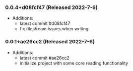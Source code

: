 ### 0.0.4+d08fcf47 (Released 2022-7-6)
* Additions:
    * latest commit #d08fcf47
	* fix filestream issues when writing

### 0.0.1+ae26cc2 (Released 2022-7-6)
* Additions:
    * latest commit #ae26cc2
	* initialize project with some core reading functionality